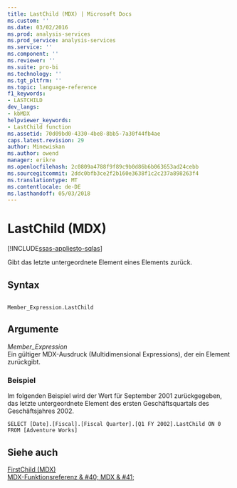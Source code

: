 ```yaml
---
title: LastChild (MDX) | Microsoft Docs
ms.custom: ''
ms.date: 03/02/2016
ms.prod: analysis-services
ms.prod_service: analysis-services
ms.service: ''
ms.component: ''
ms.reviewer: ''
ms.suite: pro-bi
ms.technology: ''
ms.tgt_pltfrm: ''
ms.topic: language-reference
f1_keywords:
- LASTCHILD
dev_langs:
- kbMDX
helpviewer_keywords:
- LastChild function
ms.assetid: 70d09bd0-4330-4be8-8bb5-7a30f44fb4ae
caps.latest.revision: 29
author: Minewiskan
ms.author: owend
manager: erikre
ms.openlocfilehash: 2c0809a4788f9f89c9b0d86b6b063653ad24cebb
ms.sourcegitcommit: 2ddc0bfb3ce2f2b160e3638f1c2c237a898263f4
ms.translationtype: MT
ms.contentlocale: de-DE
ms.lasthandoff: 05/03/2018
---
```

# <a name="lastchild-mdx"></a>LastChild (MDX)
[!INCLUDE[ssas-appliesto-sqlas](../includes/ssas-appliesto-sqlas.md)]

  Gibt das letzte untergeordnete Element eines Elements zurück.  
  
## <a name="syntax"></a>Syntax  
  
```  
  
Member_Expression.LastChild   
```  
  
## <a name="arguments"></a>Argumente  
 *Member_Expression*  
 Ein gültiger MDX-Ausdruck (Multidimensional Expressions), der ein Element zurückgibt.  
  
### <a name="example"></a>Beispiel  
 Im folgenden Beispiel wird der Wert für September 2001 zurückgegeben, das letzte untergeordnete Element des ersten Geschäftsquartals des Geschäftsjahres 2002.  
  
```  
SELECT [Date].[Fiscal].[Fiscal Quarter].[Q1 FY 2002].LastChild ON 0  
FROM [Adventure Works]  
```  
  
## <a name="see-also"></a>Siehe auch  
 [FirstChild &#40;MDX&#41;](../mdx/firstchild-mdx.md)   
 [MDX-Funktionsreferenz & #40; MDX & #41;](../mdx/mdx-function-reference-mdx.md)  
  
  
